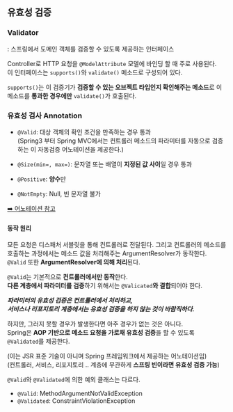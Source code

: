 ## 유효성 검증
### Validator
: 스프링에서 도메인 객체를 검증할 수 있도록 제공하는 인터페이스   

Controller로 HTTP 요청을 `@ModelAttribute` 모델에 바인딩 할 때 주로 사용된다.   
이 인터페이스는 `supports()`와 `validate()` 메소드로 구성되어 있다.   

`supports()`는 이 검증기가 **검증할 수 있는 오브젝트 타입인지 확인해주는 메소드**로 이 메소드를 **통과한 경우에만** `validate()`가 호출된다.   

### 유효성 검사 Annotation
- `@Valid`: 대상 객체의 확인 조건을 만족하는 경우 통과   
(Spring3 부터 Spring MVC에서는 컨트롤러 메소드의 파라미터를 자동으로 검증하는 이 자동검증 어노테이션을 제공한다.)   

- `@Size(min=, max=)`: 문자열 또는 배열이 **지정된 값 사이**일 경우 통과   

- `@Positive`: **양수**만   

- `@NotEmpty`: Null, 빈 문자열 불가

[➡️ 어노테이션 참고](https://bamdule.tistory.com/35)   

#### 동작 원리
모든 요청은 디스패처 서블릿을 통해 컨트롤러로 전달된다. 그리고 컨트롤러의 메소드를 호출하는 과정에서는 메소드 값을 처리해주는 ArgumentResolver가 동작한다.   
`@Valid` 또한 **ArgumentResolver에 의해 처리**된다.   

`@Valid`는 기본적으로 **컨트롤러에서만 동작**한다.   
**다른 계층에서 파라미터를 검증**하기 위해서는 `@Valicated`**와 결합**되어야 한다.   

***파라미터의 유효성 검증은 컨트롤러에서 처리하고,***   
***서비스나 리포지토리 계층에서는 유효성 검증을 하지 않는 것이 바람직하다.***   

하지만, 그러지 못할 경우가 발생한다면 아주 경우가 없는 것은 아니다.   
Spring은 **AOP 기반으로 메소드 요청을 가로채 유효성 검증**을 할 수 있도록 `@Validated`를 제공한다.   

(이는 JSR 표준 기술이 아니며 Spring 프레임워크에서 제공하는 어노테이션임)   
(컨트롤러, 서비스, 리포지토리 .. 계층에 무관하게 **스프링 빈이라면 유효성 검증 가능**)   

`@Valid`와 `@Validated`에 의한 예외 클래스는 다르다.   
- `@Valid`: MethodArgumentNotValidException   
- `@Validated`: ConstraintViolationException   

